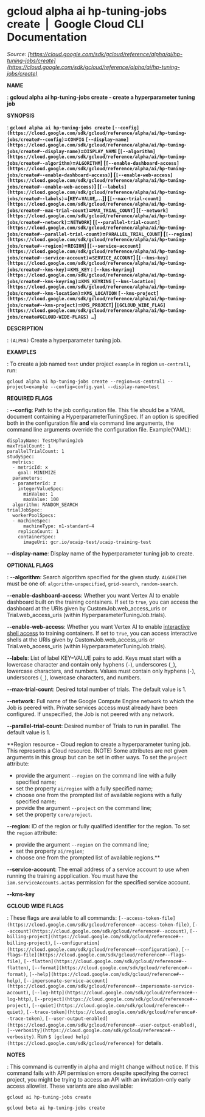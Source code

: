 # gcloud alpha ai hp-tuning-jobs create  |  Google Cloud CLI Documentation

*Source: [https://cloud.google.com/sdk/gcloud/reference/alpha/ai/hp-tuning-jobs/create](https://cloud.google.com/sdk/gcloud/reference/alpha/ai/hp-tuning-jobs/create)*

**NAME**

: **gcloud alpha ai hp-tuning-jobs create - create a hyperparameter tuning job**

**SYNOPSIS**

: **`gcloud alpha ai hp-tuning-jobs create` `[--config](https://cloud.google.com/sdk/gcloud/reference/alpha/ai/hp-tuning-jobs/create#--config)`=`CONFIG` `[--display-name](https://cloud.google.com/sdk/gcloud/reference/alpha/ai/hp-tuning-jobs/create#--display-name)`=`DISPLAY_NAME` [`[--algorithm](https://cloud.google.com/sdk/gcloud/reference/alpha/ai/hp-tuning-jobs/create#--algorithm)`=`ALGORITHM`] [`[--enable-dashboard-access](https://cloud.google.com/sdk/gcloud/reference/alpha/ai/hp-tuning-jobs/create#--enable-dashboard-access)`] [`[--enable-web-access](https://cloud.google.com/sdk/gcloud/reference/alpha/ai/hp-tuning-jobs/create#--enable-web-access)`] [`[--labels](https://cloud.google.com/sdk/gcloud/reference/alpha/ai/hp-tuning-jobs/create#--labels)`=[`KEY`=`VALUE`,…]] [`[--max-trial-count](https://cloud.google.com/sdk/gcloud/reference/alpha/ai/hp-tuning-jobs/create#--max-trial-count)`=`MAX_TRIAL_COUNT`] [`[--network](https://cloud.google.com/sdk/gcloud/reference/alpha/ai/hp-tuning-jobs/create#--network)`=`NETWORK`] [`[--parallel-trial-count](https://cloud.google.com/sdk/gcloud/reference/alpha/ai/hp-tuning-jobs/create#--parallel-trial-count)`=`PARALLEL_TRIAL_COUNT`] [`[--region](https://cloud.google.com/sdk/gcloud/reference/alpha/ai/hp-tuning-jobs/create#--region)`=`REGION`] [`[--service-account](https://cloud.google.com/sdk/gcloud/reference/alpha/ai/hp-tuning-jobs/create#--service-account)`=`SERVICE_ACCOUNT`] [`[--kms-key](https://cloud.google.com/sdk/gcloud/reference/alpha/ai/hp-tuning-jobs/create#--kms-key)`=`KMS_KEY` : `[--kms-keyring](https://cloud.google.com/sdk/gcloud/reference/alpha/ai/hp-tuning-jobs/create#--kms-keyring)`=`KMS_KEYRING` `[--kms-location](https://cloud.google.com/sdk/gcloud/reference/alpha/ai/hp-tuning-jobs/create#--kms-location)`=`KMS_LOCATION` `[--kms-project](https://cloud.google.com/sdk/gcloud/reference/alpha/ai/hp-tuning-jobs/create#--kms-project)`=`KMS_PROJECT`] [`[GCLOUD_WIDE_FLAG](https://cloud.google.com/sdk/gcloud/reference/alpha/ai/hp-tuning-jobs/create#GCLOUD-WIDE-FLAGS) …`]**

**DESCRIPTION**

: `(ALPHA)` Create a hyperparameter tuning job.

**EXAMPLES**

: To create a job named ``test`` under project
``example`` in region
``us-central1``, run:

```
gcloud alpha ai hp-tuning-jobs create --region=us-central1 --project=example --config=config.yaml --display-name=test
```

**REQUIRED FLAGS**

: **--config**:
Path to the job configuration file. This file should be a YAML document
containing a HyperparameterTuningSpec. If an option is specified both in the
configuration file **and** via command line arguments, the command line
arguments override the configuration file.
Example(YAML):

```
displayName: TestHpTuningJob
maxTrialCount: 1
parallelTrialCount: 1
studySpec:
  metrics:
  - metricId: x
    goal: MINIMIZE
  parameters:
  - parameterId: z
    integerValueSpec:
      minValue: 1
      maxValue: 100
  algorithm: RANDOM_SEARCH
trialJobSpec:
  workerPoolSpecs:
  - machineSpec:
      machineType: n1-standard-4
    replicaCount: 1
    containerSpec:
      imageUri: gcr.io/ucaip-test/ucaip-training-test
```

**--display-name**:
Display name of the hyperparameter tuning job to create.

**OPTIONAL FLAGS**

: **--algorithm**:
Search algorithm specified for the given study.
`ALGORITHM` must be one of:
`algorithm-unspecified`, `grid-search`,
`random-search`.

**--enable-dashboard-access**:
Whether you want Vertex AI to enable dashboard built on the training containers.
If set to ``true``, you can access the
dashboard at the URIs given by CustomJob.web_access_uris or
Trial.web_access_uris (within HyperparameterTuningJob.trials).

**--enable-web-access**:
Whether you want Vertex AI to enable [interactive
shell access](https://cloud.google.com/vertex-ai/docs/training/monitor-debug-interactive-shell) to training containers. If set to
``true``, you can access interactive shells at
the URIs given by CustomJob.web_access_uris or Trial.web_access_uris (within
HyperparameterTuningJob.trials).

**--labels**:
List of label KEY=VALUE pairs to add.
Keys must start with a lowercase character and contain only hyphens
(`-`), underscores (`_`), lowercase characters, and
numbers. Values must contain only hyphens (`-`), underscores
(`_`), lowercase characters, and numbers.

**--max-trial-count**:
Desired total number of trials. The default value is 1.

**--network**:
Full name of the Google Compute Engine network to which the Job is peered with.
Private services access must already have been configured. If unspecified, the
Job is not peered with any network.

**--parallel-trial-count**:
Desired number of Trials to run in parallel. The default value is 1.

**Region resource - Cloud region to create a hyperparameter tuning job. This
represents a Cloud resource. (NOTE) Some attributes are not given arguments in
this group but can be set in other ways.
To set the `project` attribute:

- provide the argument `--region` on the command line with a fully
specified name;
- set the property `ai/region` with a fully specified name;
- choose one from the prompted list of available regions with a fully specified
name;
- provide the argument `--project` on the command line;
- set the property `core/project`.

**--region**:
ID of the region or fully qualified identifier for the region.
To set the `region` attribute:

- provide the argument `--region` on the command line;
- set the property `ai/region`;
- choose one from the prompted list of available regions.**

**--service-account**:
The email address of a service account to use when running the training
appplication. You must have the `iam.serviceAccounts.actAs`
permission for the specified service account.

**--kms-key**

**GCLOUD WIDE FLAGS**

: These flags are available to all commands: `[--access-token-file](https://cloud.google.com/sdk/gcloud/reference#--access-token-file)`,
`[--account](https://cloud.google.com/sdk/gcloud/reference#--account)`, `[--billing-project](https://cloud.google.com/sdk/gcloud/reference#--billing-project)`,
`[--configuration](https://cloud.google.com/sdk/gcloud/reference#--configuration)`,
`[--flags-file](https://cloud.google.com/sdk/gcloud/reference#--flags-file)`,
`[--flatten](https://cloud.google.com/sdk/gcloud/reference#--flatten)`, `[--format](https://cloud.google.com/sdk/gcloud/reference#--format)`, `[--help](https://cloud.google.com/sdk/gcloud/reference#--help)`, `[--impersonate-service-account](https://cloud.google.com/sdk/gcloud/reference#--impersonate-service-account)`,
`[--log-http](https://cloud.google.com/sdk/gcloud/reference#--log-http)`,
`[--project](https://cloud.google.com/sdk/gcloud/reference#--project)`, `[--quiet](https://cloud.google.com/sdk/gcloud/reference#--quiet)`, `[--trace-token](https://cloud.google.com/sdk/gcloud/reference#--trace-token)`, `[--user-output-enabled](https://cloud.google.com/sdk/gcloud/reference#--user-output-enabled)`,
`[--verbosity](https://cloud.google.com/sdk/gcloud/reference#--verbosity)`.
Run `$ [gcloud help](https://cloud.google.com/sdk/gcloud/reference)` for details.

**NOTES**

: This command is currently in alpha and might change without notice. If this
command fails with API permission errors despite specifying the correct project,
you might be trying to access an API with an invitation-only early access
allowlist. These variants are also available:

```
gcloud ai hp-tuning-jobs create
```

```
gcloud beta ai hp-tuning-jobs create
```